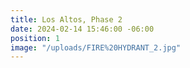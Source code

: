 ```yaml
---
title: Los Altos, Phase 2
date: 2024-02-14 15:46:00 -06:00
position: 1
image: "/uploads/FIRE%20HYDRANT_2.jpg"
---
```


